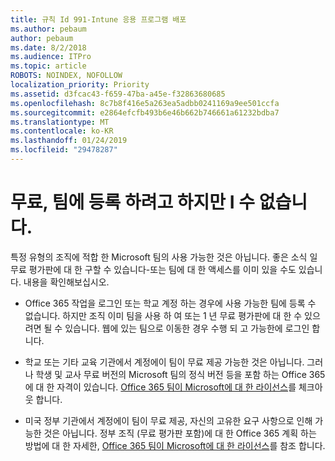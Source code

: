 ```yaml
---
title: 규칙 Id 991-Intune 응용 프로그램 배포
ms.author: pebaum
author: pebaum
ms.date: 8/2/2018
ms.audience: ITPro
ms.topic: article
ROBOTS: NOINDEX, NOFOLLOW
localization_priority: Priority
ms.assetid: d3fcac43-f659-47ba-a45e-f32863680685
ms.openlocfilehash: 8c7b8f416e5a263ea5adbb0241169a9ee501ccfa
ms.sourcegitcommit: e2864efcfb493b6e46b662b746661a61232bdba7
ms.translationtype: MT
ms.contentlocale: ko-KR
ms.lasthandoff: 01/24/2019
ms.locfileid: "29478287"
---
```

# <a name="id-like-to-sign-up-for-teams-free-but-i-cant"></a>무료, 팀에 등록 하려고 하지만 I 수 없습니다.

특정 유형의 조직에 적합 한 Microsoft 팀의 사용 가능한 것은 아닙니다. 좋은 소식 일 무료 평가판에 대 한 구할 수 있습니다-또는 팀에 대 한 액세스를 이미 있을 수도 있습니다. 내용을 확인해보십시오.
  
- Office 365 작업을 로그인 또는 학교 계정 하는 경우에 사용 가능한 팀에 등록 수 없습니다. 하지만 조직 이미 팀을 사용 하 여 또는 1 년 무료 평가판에 대 한 수 있으려면 될 수 있습니다. 웹에 있는 팀으로 이동한 경우 수행 되 고 가능한에 로그인 합니다.
    
- 학교 또는 기타 교육 기관에서 계정에이 팀이 무료 제공 가능한 것은 아닙니다. 그러나 학생 및 교사 무료 버전의 Microsoft 팀의 정식 버전 등을 포함 하는 Office 365에 대 한 자격이 있습니다. [Office 365 팀이 Microsoft에 대 한 라이선스](https://docs.microsoft.com/microsoftteams/office-365-licensing)를 체크아웃 합니다.
    
- 미국 정부 기관에서 계정에이 팀이 무료 제공, 자신의 고유한 요구 사항으로 인해 가능한 것은 아닙니다. 정부 조직 (무료 평가판 포함)에 대 한 Office 365 계획 하는 방법에 대 한 자세한, [Office 365 팀이 Microsoft에 대 한 라이선스](https://docs.microsoft.com/microsoftteams/office-365-licensing)를 참조 합니다.
    

